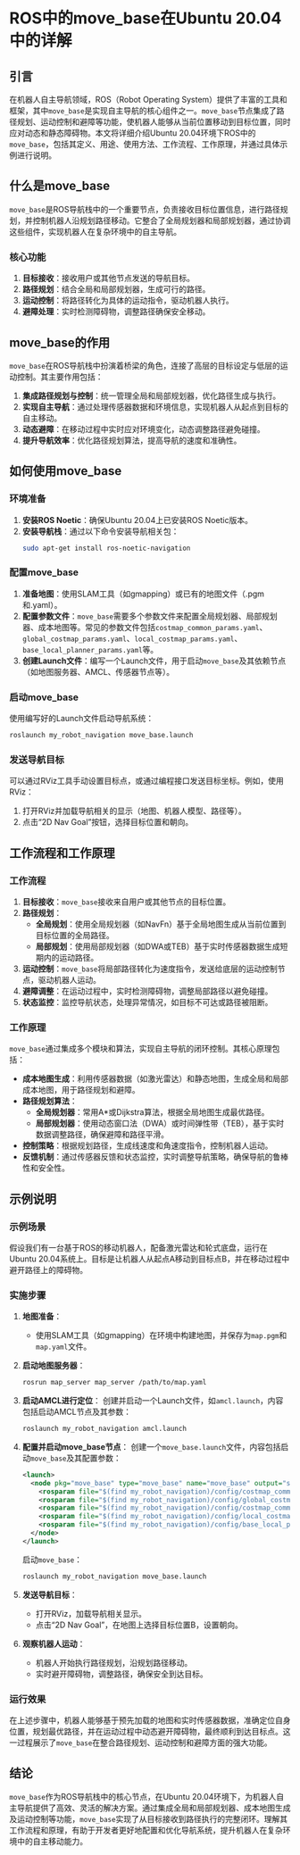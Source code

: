 # ROS中的move_base在Ubuntu 20.04中的详解

## 引言

在机器人自主导航领域，ROS（Robot Operating System）提供了丰富的工具和框架，其中`move_base`是实现自主导航的核心组件之一。`move_base`节点集成了路径规划、运动控制和避障等功能，使机器人能够从当前位置移动到目标位置，同时应对动态和静态障碍物。本文将详细介绍Ubuntu 20.04环境下ROS中的`move_base`，包括其定义、用途、使用方法、工作流程、工作原理，并通过具体示例进行说明。

## 什么是move_base

`move_base`是ROS导航栈中的一个重要节点，负责接收目标位置信息，进行路径规划，并控制机器人沿规划路径移动。它整合了全局规划器和局部规划器，通过协调这些组件，实现机器人在复杂环境中的自主导航。

### 核心功能

1. **目标接收**：接收用户或其他节点发送的导航目标。
2. **路径规划**：结合全局和局部规划器，生成可行的路径。
3. **运动控制**：将路径转化为具体的运动指令，驱动机器人执行。
4. **避障处理**：实时检测障碍物，调整路径确保安全移动。

## move_base的作用

`move_base`在ROS导航栈中扮演着桥梁的角色，连接了高层的目标设定与低层的运动控制。其主要作用包括：

1. **集成路径规划与控制**：统一管理全局和局部规划器，优化路径生成与执行。
2. **实现自主导航**：通过处理传感器数据和环境信息，实现机器人从起点到目标的自主移动。
3. **动态避障**：在移动过程中实时应对环境变化，动态调整路径避免碰撞。
4. **提升导航效率**：优化路径规划算法，提高导航的速度和准确性。

## 如何使用move_base

### 环境准备

1. **安装ROS Noetic**：确保Ubuntu 20.04上已安装ROS Noetic版本。
2. **安装导航栈**：通过以下命令安装导航相关包：
   ```bash
   sudo apt-get install ros-noetic-navigation
   ```

### 配置move_base

1. **准备地图**：使用SLAM工具（如gmapping）或已有的地图文件（.pgm和.yaml）。
2. **配置参数文件**：`move_base`需要多个参数文件来配置全局规划器、局部规划器、成本地图等。常见的参数文件包括`costmap_common_params.yaml`、`global_costmap_params.yaml`、`local_costmap_params.yaml`、`base_local_planner_params.yaml`等。
3. **创建Launch文件**：编写一个Launch文件，用于启动`move_base`及其依赖节点（如地图服务器、AMCL、传感器节点等）。

### 启动move_base

使用编写好的Launch文件启动导航系统：
```bash
roslaunch my_robot_navigation move_base.launch
```

### 发送导航目标

可以通过RViz工具手动设置目标点，或通过编程接口发送目标坐标。例如，使用RViz：
1. 打开RViz并加载导航相关的显示（地图、机器人模型、路径等）。
2. 点击“2D Nav Goal”按钮，选择目标位置和朝向。

## 工作流程和工作原理

### 工作流程

1. **目标接收**：`move_base`接收来自用户或其他节点的目标位置。
2. **路径规划**：
   - **全局规划**：使用全局规划器（如NavFn）基于全局地图生成从当前位置到目标位置的全局路径。
   - **局部规划**：使用局部规划器（如DWA或TEB）基于实时传感器数据生成短期内的运动路径。
3. **运动控制**：`move_base`将局部路径转化为速度指令，发送给底层的运动控制节点，驱动机器人运动。
4. **避障调整**：在运动过程中，实时检测障碍物，调整局部路径以避免碰撞。
5. **状态监控**：监控导航状态，处理异常情况，如目标不可达或路径被阻断。

### 工作原理

`move_base`通过集成多个模块和算法，实现自主导航的闭环控制。其核心原理包括：

- **成本地图生成**：利用传感器数据（如激光雷达）和静态地图，生成全局和局部成本地图，用于路径规划和避障。
- **路径规划算法**：
  - **全局规划器**：常用A*或Dijkstra算法，根据全局地图生成最优路径。
  - **局部规划器**：使用动态窗口法（DWA）或时间弹性带（TEB），基于实时数据调整路径，确保避障和路径平滑。
- **控制策略**：根据规划路径，生成线速度和角速度指令，控制机器人运动。
- **反馈机制**：通过传感器反馈和状态监控，实时调整导航策略，确保导航的鲁棒性和安全性。

## 示例说明

### 示例场景

假设我们有一台基于ROS的移动机器人，配备激光雷达和轮式底盘，运行在Ubuntu 20.04系统上。目标是让机器人从起点A移动到目标点B，并在移动过程中避开路径上的障碍物。

### 实施步骤

1. **地图准备**：
   - 使用SLAM工具（如gmapping）在环境中构建地图，并保存为`map.pgm`和`map.yaml`文件。
   
2. **启动地图服务器**：
   ```bash
   rosrun map_server map_server /path/to/map.yaml
   ```

3. **启动AMCL进行定位**：
   创建并启动一个Launch文件，如`amcl.launch`，内容包括启动AMCL节点及其参数：
   ```bash
   roslaunch my_robot_navigation amcl.launch
   ```

4. **配置并启动move_base节点**：
   创建一个`move_base.launch`文件，内容包括启动`move_base`及其配置参数：
   ```xml
   <launch>
     <node pkg="move_base" type="move_base" name="move_base" output="screen">
       <rosparam file="$(find my_robot_navigation)/config/costmap_common_params.yaml" command="load" ns="global_costmap" />
       <rosparam file="$(find my_robot_navigation)/config/global_costmap_params.yaml" command="load" ns="global_costmap" />
       <rosparam file="$(find my_robot_navigation)/config/costmap_common_params.yaml" command="load" ns="local_costmap" />
       <rosparam file="$(find my_robot_navigation)/config/local_costmap_params.yaml" command="load" ns="local_costmap" />
       <rosparam file="$(find my_robot_navigation)/config/base_local_planner_params.yaml" command="load" />
     </node>
   </launch>
   ```
   启动`move_base`：
   ```bash
   roslaunch my_robot_navigation move_base.launch
   ```

5. **发送导航目标**：
   - 打开RViz，加载导航相关显示。
   - 点击“2D Nav Goal”，在地图上选择目标位置B，设置朝向。
   
6. **观察机器人运动**：
   - 机器人开始执行路径规划，沿规划路径移动。
   - 实时避开障碍物，调整路径，确保安全到达目标。

### 运行效果

在上述步骤中，机器人能够基于预先加载的地图和实时传感器数据，准确定位自身位置，规划最优路径，并在运动过程中动态避开障碍物，最终顺利到达目标点。这一过程展示了`move_base`在整合路径规划、运动控制和避障方面的强大功能。

## 结论

`move_base`作为ROS导航栈中的核心节点，在Ubuntu 20.04环境下，为机器人自主导航提供了高效、灵活的解决方案。通过集成全局和局部规划器、成本地图生成及运动控制等功能，`move_base`实现了从目标接收到路径执行的完整闭环。理解其工作流程和原理，有助于开发者更好地配置和优化导航系统，提升机器人在复杂环境中的自主移动能力。